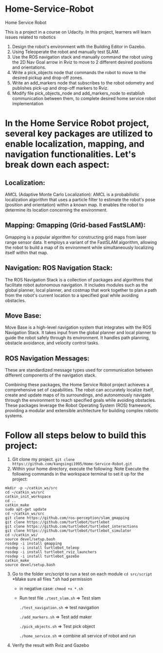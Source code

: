 # Home-Service-Robot
 Home Service Robot
 
This is a project in a course on Udacity.
In this project, learners will learn issues related to robotics
1. Design the robot's environment with the Building Editor in Gazebo.
2. Using Teleoperate the robot and manually test SLAM.
3. Use the ROS navigation stack and manually command the robot using the 2D Nav Goal arrow in Rviz to move to 2 different desired positions and orientations.
4. Write a pick_objects node that commands the robot to move to the desired pickup and drop-off zones.
5. Write an add_markers node that subscribes to the robot odometry and publishes pick-up and drop-off markers to Rviz.
6. Modify file pick_objects_node and add_markers_node to establish communication between them, to complete desired home service robot implementation

# In the Home Service Robot project, several key packages are utilized to enable localization, mapping, and navigation functionalities. Let's break down each aspect:

## Localization:
AMCL (Adaptive Monte Carlo Localization): AMCL is a probabilistic localization algorithm that uses a particle filter to estimate the robot's pose (position and orientation) within a known map. It enables the robot to determine its location concerning the environment.

## Mapping: Gmapping (Grid-based FastSLAM): 
Gmapping is a popular algorithm for constructing grid maps from laser range sensor data. It employs a variant of the FastSLAM algorithm, allowing the robot to build a map of its environment while simultaneously localizing itself within that map.

## Navigation: ROS Navigation Stack: 
The ROS Navigation Stack is a collection of packages and algorithms that facilitate robot autonomous navigation. It includes modules such as the global planner, local planner, and costmap that work together to plan a path from the robot's current location to a specified goal while avoiding obstacles.

## Move Base: 
Move Base is a high-level navigation system that integrates with the ROS Navigation Stack. It takes input from the global planner and local planner to guide the robot safely through its environment. It handles path planning, obstacle avoidance, and velocity control tasks.

## ROS Navigation Messages: 
These are standardized message types used for communication between different components of the navigation stack.

Combining these packages, the Home Service Robot project achieves a comprehensive set of capabilities. The robot can accurately localize itself, create and update maps of its surroundings, and autonomously navigate through the environment to reach specified goals while avoiding obstacles. These packages leverage the Robot Operating System (ROS) framework, providing a modular and extensible architecture for building complex robotic systems.

# Follow all steps below to build this project:
1. Git clone my project.
   ```git clone https://github.com/kangsingi1995/Home-Service-Robot.git ```
2. Within your home directory, execute the following:
Note Execute the following commands in the workspace terminal to set it up for the project:
```
mkdir -p ~/catkin_ws/src
cd ~/catkin_ws/src
catkin_init_workspace
cd ..
catkin_make
sudo apt-get update
cd ~/catkin_ws/src
git clone https://github.com/ros-perception/slam_gmapping
git clone https://github.com/turtlebot/turtlebot
git clone https://github.com/turtlebot/turtlebot_interactions
git clone https://github.com/turtlebot/turtlebot_simulator
cd ~/catkin_ws/
source devel/setup.bash
rosdep -i install gmapping
rosdep -i install turtlebot_teleop
rosdep -i install turtlebot_rviz_launchers
rosdep -i install turtlebot_gazebo
catkin_make
source devel/setup.bash
```
3. Go to the folder src/script to run a test on each module
   ``` cd src/script ```
   *Make sure all files *.sh had permission
   - in negative case: ``` chmod +x *.sh ```
   - Run test file
     ``` ./test_slam.sh ``` => Test slam
     
     ``` ./test_navigation.sh ``` => test navigation
     
     ``` ./add_markers.sh ``` => Test add maker
     
     ``` ./pick_objects.sh ``` => Test pick object
     
     ``` ./home_service.sh ``` => combine all service of robot and run
     
5. Verify the result with Rviz and Gazebo
